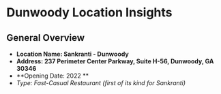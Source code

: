 # Dunwoody Location Insights

## General Overview
- **Location Name: Sankranti - Dunwoody**
- **Address: 237 Perimeter Center Parkway, Suite H-56, Dunwoody, GA 30346**
- **Opening Date: 2022 **
- **Type: Fast-Casual Restaurant (first of its kind for Sankranti*)*